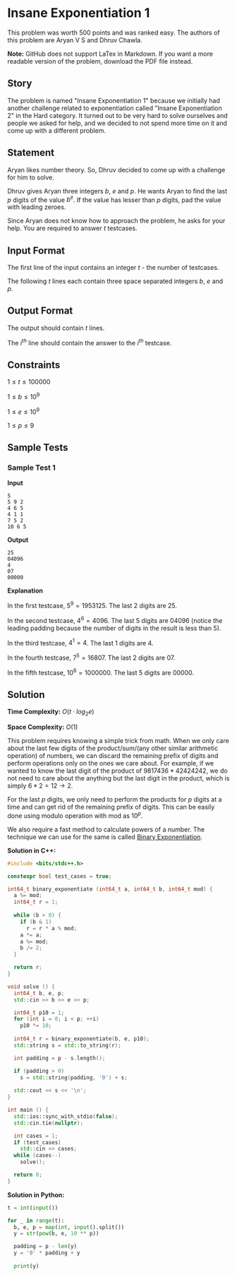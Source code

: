 # Insane Exponentiation 1

This problem was worth $500$ points and was ranked easy. The authors of this problem are Aryan V S and Dhruv Chawla.

**Note:** GitHub does not support LaTex in Markdown. If you want a more readable version of the problem, download the PDF file instead.



## Story

The problem is named "Insane Exponentiation 1" because we initially had another challenge related to exponentiation called "Insane Exponentiation 2" in the Hard category. It turned out to be very hard to solve ourselves and people we asked for help, and we decided to not spend more time on it and come up with a different problem.



## Statement

Aryan likes number theory. So, Dhruv decided to come up with a challenge for him to solve.

Dhruv gives Aryan three integers $b$, $e$ and $p$. He wants Aryan to find the last $p$ digits of the value $b^e$. If the value has lesser than $p$ digits, pad the value with leading zeroes.

Since Aryan does not know how to approach the problem, he asks for your help. You are required to answer $t$ testcases.



## Input Format

The first line of the input contains an integer $t$ - the number of testcases.

The following $t$ lines each contain three space separated integers $b$, $e$ and $p$.



## Output Format

The output should contain $t$ lines.

The $i^{th}$ line should contain the answer to the $i^{th}$ testcase.



## Constraints

$1 \le t \le 100000$

$1 \le b \le 10^9$

$1 \le e \le 10^9$

$1 \le p \le 9$



## Sample Tests

### Sample Test 1

**Input**

```
5
5 9 2
4 6 5
4 1 1
7 5 2
10 6 5
```

**Output**

```
25
04096
4
07
00000
```

**Explanation**

In the first testcase, $5^9 = 1953125$. The last $2$ digits are $25$.

In the second testcase, $4^6 = 4096$. The last $5$ digits are $04096$ (notice the leading padding because the number of digits in the result is less than $5$).

In the third testcase, $4^1 = 4$. The last $1$ digits are $4$.

In the fourth testcase, $7^5 = 16807$. The last $2$ digits are $07$.

In the fifth testcase, $10^6 = 1000000$. The last $5$ digits are $00000$.



## Solution

**Time Complexity:** $O(t \cdot log_{2}{e})$

**Space Complexity:** $O(1)$

This problem requires knowing a simple trick from math. When we only care about the last few digits of the product/sum/(any other similar arithmetic operation) of numbers, we can discard the remaining prefix of digits and perform operations only on the ones we care about. For example, if we wanted to know the last digit of the product of $9817436 * 42424242$, we do not need to care about the anything but the last digit in the product, which is simply $6 * 2 = 12 \rightarrow 2$.

For the last $p$ digits, we only need to perform the products for $p$ digits at a time and can get rid of the remaining prefix of digits. This can be easily done using modulo operation with mod as $10^p$.

We also require a fast method to calculate powers of a number. The technique we can use for the same is called [Binary Exponentiation](https://cp-algorithms.com/algebra/binary-exp.html).

**Solution in C++:**

```cpp
#include <bits/stdc++.h>

constexpr bool test_cases = true;

int64_t binary_exponentiate (int64_t a, int64_t b, int64_t mod) {
  a %= mod;
  int64_t r = 1;
  
  while (b > 0) {
    if (b & 1)
      r = r * a % mod;
    a *= a;
    a %= mod;
    b /= 2;
  }

  return r;
}

void solve () {
  int64_t b, e, p;
  std::cin >> b >> e >> p;

  int64_t p10 = 1;
  for (int i = 0; i < p; ++i)
    p10 *= 10;
  
  int64_t r = binary_exponentiate(b, e, p10);
  std::string s = std::to_string(r);

  int padding = p - s.length();

  if (padding > 0)
    s = std::string(padding, '0') + s;
  
  std::cout << s << '\n';
}

int main () {
  std::ios::sync_with_stdio(false);
  std::cin.tie(nullptr);

  int cases = 1;
  if (test_cases)
    std::cin >> cases;
  while (cases--)
    solve();

  return 0;
}
```

**Solution in Python:**

```python
t = int(input())

for _ in range(t):
  b, e, p = map(int, input().split())
  y = str(pow(b, e, 10 ** p))

  padding = p - len(y)
  y = '0' * padding + y
  
  print(y)
```
